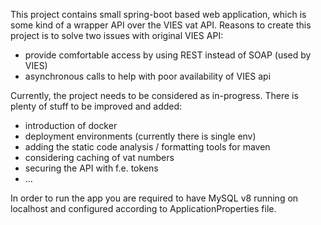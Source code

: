 This project contains small spring-boot based web application, which is some kind of a wrapper API over the VIES vat API.
Reasons to create this project is to solve two issues with original VIES API:
* provide comfortable access by using REST instead of SOAP (used by VIES)
* asynchronous calls to help with poor availability of VIES api

Currently, the project needs to be considered as in-progress.
There is plenty of stuff to be improved and added:
* introduction of docker
* deployment environments (currently there is single env)
* adding the static code analysis / formatting tools for maven
* considering caching of vat numbers
* securing the API with f.e. tokens
* ...

In order to run the app you are required to have MySQL v8 running on localhost and configured according to ApplicationProperties file.